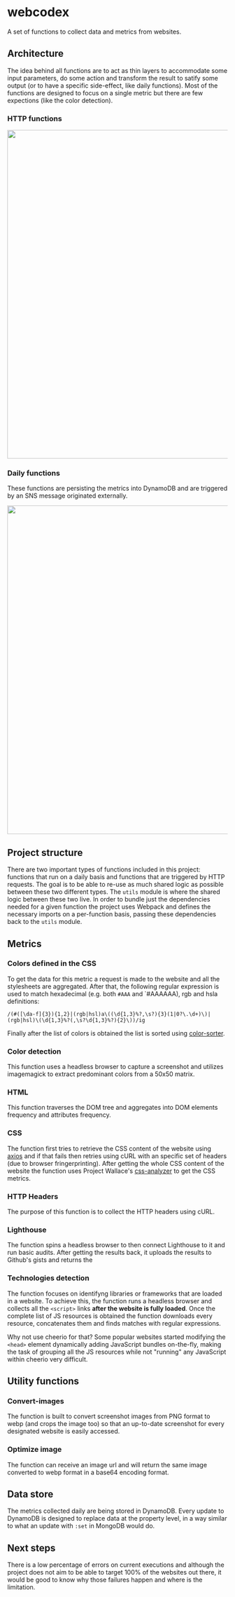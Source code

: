 # webcodex
A set of functions to collect data and metrics from websites.

## Architecture
The idea behind all functions are to act as thin layers to accommodate some input parameters, do some action and transform the result to satify some output (or to have a specific side-effect, like daily functions). Most of the functions are designed to focus on a single metric but there are few expections (like the color detection).
### HTTP functions

<p align="center">
  <img width="750" src="https://imgur.com/N6wjNwk.png">
</p>

### Daily functions
These functions are persisting the metrics into DynamoDB and are triggered by an SNS message originated externally.
<p align="center">
  <img width="750" src="https://imgur.com/2DheX42.png">
</p>

## Project structure
There are two important types of functions included in this project: functions that run on a daily basis and functions that are triggered by HTTP requests. The goal is to be able to re-use as much shared logic as possible between these two different types. The `utils` module is where the shared logic between these two live. In order to bundle just the dependencies needed for a given function the project uses Webpack and defines the necessary imports on a per-function basis, passing these dependencies back to the `utils` module.

## Metrics
### Colors defined in the CSS
To get the data for this metric a request is made to the website and all the stylesheets are aggregated. After that, the following  regular expression is used to match hexadecimal (e.g. both `#AAA` and `#AAAAAA), rgb and hsla definitions:
```
/(#([\da-f]{3}){1,2}|(rgb|hsl)a\((\d{1,3}%?,\s?){3}(1|0?\.\d+)\)|(rgb|hsl)\(\d{1,3}%?(,\s?\d{1,3}%?){2}\))/ig
```
Finally after the list of colors is obtained the list is sorted using [color-sorter](https://github.com/bartveneman/color-sorter).

### Color detection
This function uses a headless browser to capture a screenshot and utilizes imagemagick to extract predominant colors from a 50x50 matrix.
### HTML
This function traverses the DOM tree and aggregates into DOM elements frequency and attributes frequency.
### CSS
The function first tries to retrieve the CSS content of the website using [axios]() and if that fails then retries using cURL with an specific set of headers (due to browser fringerprinting). After getting the whole CSS content of the website the function uses Project Wallace's [css-analyzer](https://github.com/projectwallace/css-analyzer) to get the CSS metrics.
### HTTP Headers
The purpose of this function is to collect the HTTP headers using cURL.
### Lighthouse
The function spins a headless browser to then connect Lighthouse to it and run basic audits. After getting the results back, it uploads the results to Github's gists and returns the 
### Technologies detection
The function focuses on identifyng libraries or frameworks that are loaded in a website. To achieve this, the function runs a headless browser and collects all the `<script>` links **after the website is fully loaded**. Once the complete list of JS resources is obtained the function downloads every resource, concatenates them and finds matches with regular expressions.

Why not use cheerio for that? Some popular websites started modifying the `<head>` element dynamically adding JavaScript bundles on-the-fly, making the task of grouping all the JS resources while not "running" any JavaScript within cheerio very difficult.


## Utility functions
### Convert-images
The function is built to convert screenshot images from PNG format to webp (and crops the image too) so that an up-to-date screenshot for every designated website is easily accessed.
### Optimize image
The function can receive an image url and will return the same image converted to webp format in a base64 encoding format.

## Data store
The metrics collected daily are being stored in DynamoDB. Every update to DynamoDB is designed to replace data at the property level, in a way similar to what an update with `:set` in MongoDB would do.

## Next steps
There is a low percentage of errors on current executions and although the project does not aim to be able to target 100% of the websites out there, it would be good to know why those failures happen and where is the limitation.